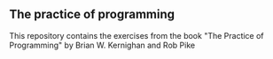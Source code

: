 ## The practice of programming

This repository contains the exercises from the book "The Practice of Programming" by Brian W. Kernighan and Rob Pike
